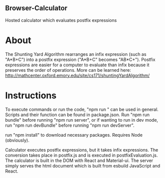 ## Browser-Calculator
Hosted calculator which evaluates postfix expressions  

# About  
The Shunting Yard Algorithm rearranges an infix expression (such as "A\*B+C") into a postfix expression ("A\*B+C" becomes "AB\*C+"). Postfix expressions are easier for a computer to evaluate than infix because it preserves the order of operations. More can be learned here: http://mathcenter.oxford.emory.edu/site/cs171/shuntingYardAlgorithm/
  
# Instructions  
To execute commands or run the code, "npm run <execution>" can be used in general. Scripts and their function can be found in package.json. Run "npm run bundle" before running "npm run server", or if wanting to run in dev mode, run "npm run devBundle" before running "npm run devServer".
  
run "npm install" to download necessary packages. Requires Node (obviously).  
  
Calculator executes postfix expressions, but it takes infix expressions. The conversion takes place in postfix.js and is executed in postfixEvaluation.js. The calculator is built in the DOM with React and Material-ui. The server simply serves the html document which is built from esbuild JavaScript and React.  
